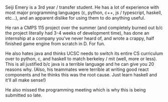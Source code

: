 Seiji Emery is a 3rd year / transfer student. He has a lot of experience with most major programming languages (c, python, c++, js / typescript, haskell, etc...), and an apparent dislike for using them to do anything useful.

He ran a CMPS 115 project over the summer (and completely burned out b/c the project literally had 3-4 weeks of development time), has done an internship at a company you've never heard of, and wrote a crappy, half finished game engine from scratch in D. For fun. 

He also hates java and thinks UCSC needs to switch its entire CS curriculum over to python, c, and haskell to match berkeley / mit (well, more or less). This is all justified b/c java is a terrible language and he can give you 20 reasons why. (Also, his teammates were terrible at writing good react components and he thinks this was the root cause. Just learn haskell and it'll all make sense!)

He also missed the programming meeting which is why this is being submitted so late.